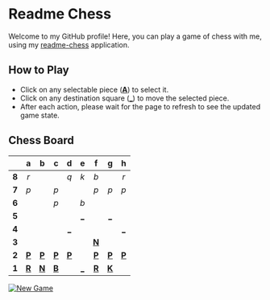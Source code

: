 # Readme Chess

Welcome to my GitHub profile! Here, you can play a game of chess with me, using my [readme-chess](https://github.com/grim-kalman/readme-chess) application.

## How to Play

- Click on any selectable piece ([**A**]()) to select it.
- Click on any destination square ([**_**]()) to move the selected piece.
- After each action, please wait for the page to refresh to see the updated game state.

## Chess Board
|     |  a  |  b  |  c  |  d  |  e  |  f  |  g  |  h  |
|:---:|:---:|:---:|:---:|:---:|:---:|:---:|:---:|:---:|
|  **8**  |  _r_  |     |     |  _q_  |  _k_  |  _b_  |     |  _r_  |
|  **7**  |  _p_  |     |  _p_  |     |     |  _p_  |  _p_  |  _p_  |
|  **6**  |     |     |  _p_  |     |  _b_  |     |     |     |
|  **5**  |     |     |     |     |  [_](https://rust-readme-chess.duckdns.org/play?mv=f3e5)  |     |  [_](https://rust-readme-chess.duckdns.org/play?mv=f3g5)  |     |
|  **4**  |     |     |     |  [_](https://rust-readme-chess.duckdns.org/play?mv=f3d4)  |     |     |     |  [_](https://rust-readme-chess.duckdns.org/play?mv=f3h4)  |
|  **3**  |     |     |     |     |     |  [**N**](https://rust-readme-chess.duckdns.org/select?square=f3)  |     |     |
|  **2**  |  [**P**](https://rust-readme-chess.duckdns.org/select?square=a2)  |  [**P**](https://rust-readme-chess.duckdns.org/select?square=b2)  |  [**P**](https://rust-readme-chess.duckdns.org/select?square=c2)  |  [**P**](https://rust-readme-chess.duckdns.org/select?square=d2)  |     |  [**P**](https://github.com/grim-kalman)  |  [**P**](https://rust-readme-chess.duckdns.org/select?square=g2)  |  [**P**](https://rust-readme-chess.duckdns.org/select?square=h2)  |
|  **1**  |  [**R**](https://github.com/grim-kalman)  |  [**N**](https://rust-readme-chess.duckdns.org/select?square=b1)  |  [**B**](https://github.com/grim-kalman)  |     |  [_](https://rust-readme-chess.duckdns.org/play?mv=f3e1)  |  [**R**](https://rust-readme-chess.duckdns.org/select?square=f1)  |  [**K**](https://rust-readme-chess.duckdns.org/select?square=g1)  |     |

[![New Game](https://img.shields.io/badge/New_Game-4CAF50)](https://rust-readme-chess.duckdns.org/new)